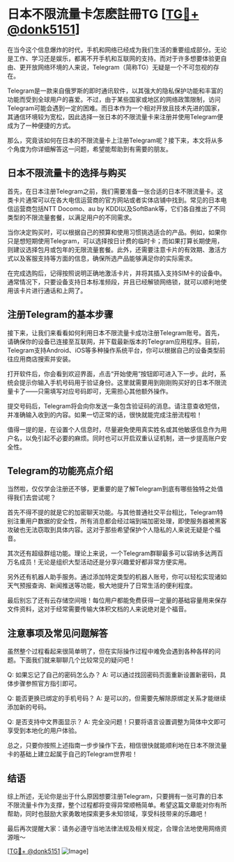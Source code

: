 # 日本不限流量卡怎麽註冊TG [[TG💪+ @donk5151](https://t.me/s/donk5151)]

在当今这个信息爆炸的时代，手机和网络已经成为我们生活的重要组成部分。无论是工作、学习还是娱乐，都离不开手机和互联网的支持。而对于许多想要体验更自由、更开放网络环境的人来说，Telegram（简称TG）无疑是一个不可忽视的存在。

Telegram是一款来自俄罗斯的即时通讯软件，以其强大的隐私保护功能和丰富的功能而受到全球用户的喜爱。不过，由于某些国家或地区的网络政策限制，访问Telegram可能会遇到一定的困难。而日本作为一个相对开放且技术先进的国家，其通信环境较为宽松，因此选择一张日本的不限流量卡来注册并使用Telegram便成为了一种便捷的方式。

那么，究竟该如何在日本的不限流量卡上注册Telegram呢？接下来，本文将从多个角度为你详细解答这一问题，希望能帮助到有需要的朋友。

## 日本不限流量卡的选择与购买

首先，在日本注册Telegram之前，我们需要准备一张合适的日本不限流量卡。这类卡片通常可以在各大电信运营商的官方网站或者实体店铺中找到。常见的日本电信运营商包括NTT Docomo、au by KDDI以及SoftBank等，它们各自推出了不同类型的不限流量套餐，以满足用户的不同需求。

当你决定购买时，可以根据自己的预算和使用习惯挑选适合的产品。例如，如果你只是想短期使用Telegram，可以选择按日计费的临时卡；而如果打算长期使用，则建议选择包月或包年的无限流量套餐。此外，还需要注意卡片的有效期、激活方式以及客服支持等方面的信息，确保所选产品能够满足你的实际需求。

在完成选购后，记得按照说明正确地激活卡片，并将其插入支持SIM卡的设备中。通常情况下，只要设备支持日本标准频段，并且已经解锁网络锁，就可以顺利地使用该卡片进行通话和上网了。

## 注册Telegram的基本步骤

接下来，让我们来看看如何利用日本不限流量卡成功注册Telegram账号。首先，请确保你的设备已连接至互联网，并下载最新版本的Telegram应用程序。目前，Telegram支持Android、iOS等多种操作系统平台，你可以根据自己的设备类型前往应用商店搜索并安装。

打开软件后，你会看到欢迎界面，点击“开始使用”按钮即可进入下一步。此时，系统会提示你输入手机号码用于验证身份。这里就需要用到刚刚购买好的日本不限流量卡了——只需填写对应号码即可，无需担心其他额外操作。

提交号码后，Telegram将会向你发送一条包含验证码的消息。请注意查收短信，并准确输入收到的内容。如果一切正常的话，很快就能完成注册流程啦！

值得一提的是，在设置个人信息时，尽量避免使用真实姓名或其他敏感信息作为用户名，以免引起不必要的麻烦。同时也可以开启双重认证机制，进一步提高账户安全性。

## Telegram的功能亮点介绍

当然啦，仅仅学会注册还不够，更重要的是了解Telegram到底有哪些独特之处值得我们去尝试呢？

首先不得不提的就是它的加密聊天功能。与其他普通社交平台相比，Telegram特别注重用户数据的安全性，所有消息都会经过端到端加密处理，即使服务器被黑客攻破也无法窃取到具体内容。这对于那些希望保护个人隐私的人来说无疑是个福音。

其次还有超级群组功能。理论上来说，一个Telegram群聊最多可以容纳多达两百万名成员！无论是组织大型活动还是分享兴趣爱好都非常方便实用。

另外还有机器人助手服务。通过添加特定类型的机器人账号，你可以轻松实现诸如天气预报查询、新闻推送等功能，极大地提升了日常生活的便利程度。

最后别忘了还有云存储空间哦！每位用户都能免费获得一定量的基础容量用来保存文件资料，这对于经常需要传输大体积文档的人来说绝对是个福音。

## 注意事项及常见问题解答

虽然整个过程看起来很简单明了，但在实际操作过程中难免会遇到各种各样的问题。下面我们就来聊聊几个比较常见的疑问吧！

Q: 如果忘记了自己的密码怎么办？
A: 可以通过找回密码页面重新设置新密码，具体步骤参照官方指引即可。

Q: 能否更换已绑定的手机号码？
A: 是可以的，但需要先解除原绑定关系才能继续添加新的号码。

Q: 是否支持中文界面显示？
A: 完全没问题！只要将语言设置调整为简体中文即可享受到本地化的用户体验。

总之，只要你按照上述指南一步步操作下去，相信很快就能顺利地在日本不限流量卡的基础上建立起属于自己的Telegram世界啦！

## 结语

综上所述，无论你是出于什么原因想要注册Telegram，只要拥有一张可靠的日本不限流量卡作为支撑，整个过程都将变得异常顺畅简单。希望这篇文章能对你有所帮助，同时也鼓励大家勇敢地探索更多未知领域，享受科技带来的乐趣吧！

最后再次提醒大家：请务必遵守当地法律法规及相关规定，合理合法地使用网络资源哦～

[[TG💪+ @donk5151](https://t.me/s/donk5151) ![Image](https://i.postimg.cc/rwNCRYN7/Snipaste-2025-04-30-17-27-05.png)]